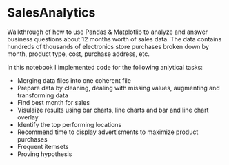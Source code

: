 # SalesAnalytics
Walkthrough of how to use Pandas &amp; Matplotlib to analyze and answer business questions about 12 months worth of sales data. The data contains hundreds of thousands of electronics store purchases broken down by month, product type, cost, purchase address, etc. 

In this notebook I implemented code for the following anlytical tasks:
 - Merging data files into one coherent file
 - Prepare data by cleaning, dealing with missing values, augmenting and transforming data
 - Find best month for sales
 - Visulaize results using bar charts, line charts and bar and line chart overlay
 - Identify the top performing locations
 - Recommend time to display advertisments to maximize product purchases
 - Frequent itemsets
 - Proving hypothesis
